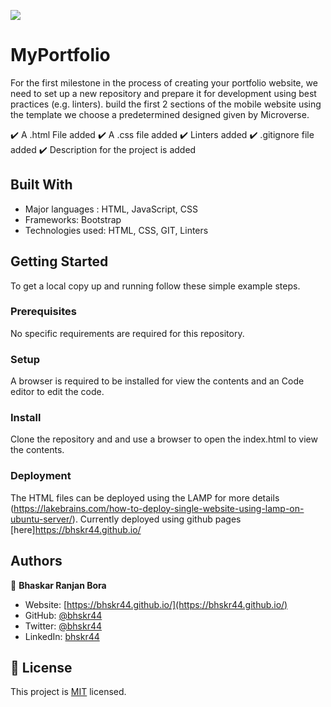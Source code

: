 ![](https://img.shields.io/badge/Microverse-blueviolet)

# MyPortfolio

For the first milestone in the process of creating your portfolio website, we need to set up a new repository and prepare it for development using best practices (e.g. linters). build the first 2 sections of the mobile website using the template we choose a predetermined designed given by Microverse.

:heavy_check_mark: A .html File added
:heavy_check_mark: A .css file added
:heavy_check_mark: Linters added
:heavy_check_mark: .gitignore file added
:heavy_check_mark: Description for the project is added

## Built With

- Major languages : HTML, JavaScript, CSS
- Frameworks: Bootstrap
- Technologies used: HTML, CSS, GIT, Linters

## Getting Started

To get a local copy up and running follow these simple example steps.

### Prerequisites

No specific requirements are required for this repository.

### Setup

A browser is required to be installed for view the contents and an Code editor to edit the code.

### Install

Clone the repository and and use a browser to open the index.html to view the contents.

### Deployment

The HTML files can be deployed using the LAMP for more details (https://lakebrains.com/how-to-deploy-single-website-using-lamp-on-ubuntu-server/). Currently deployed using github pages [here]https://bhskr44.github.io/

## Authors

👤 **Bhaskar Ranjan Bora**

- Website: [https://bhskr44.github.io/](https://bhskr44.github.io/)
- GitHub: [@bhskr44](https://github.com/bhskr44)
- Twitter: [@bhskr44](https://twitter.com/bhskr44)
- LinkedIn: [bhskr44](https://linkedin.com/in/bhskr44)

## 📝 License

This project is [MIT](./LICENSE) licensed.
